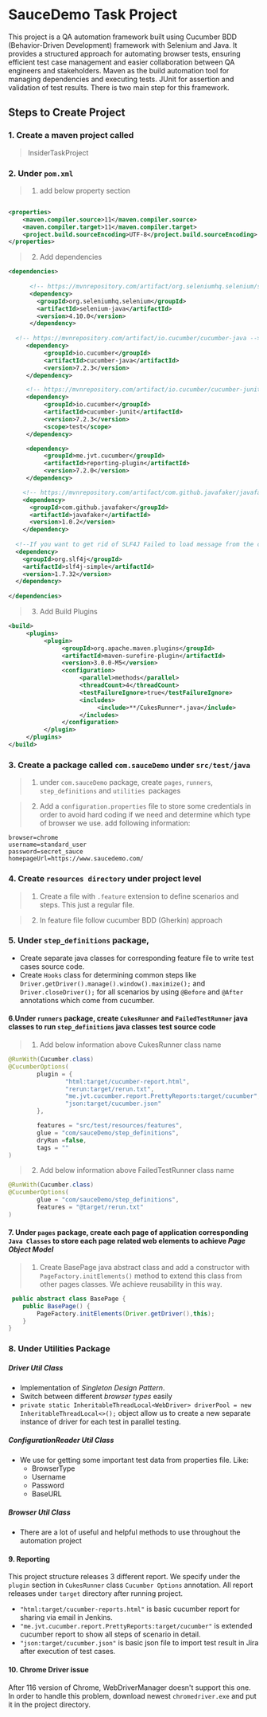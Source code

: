 # SauceDemo Task Project

This project is a QA automation framework built using Cucumber BDD (Behavior-Driven Development) framework with Selenium and Java. It provides a structured approach for automating browser tests, ensuring efficient test case management and easier collaboration between QA engineers and stakeholders. Maven as the build automation tool for managing dependencies and executing tests. JUnit for assertion and validation of test results. There is two main step for this framework.


## Steps to Create Project
### 1. Create a maven project called
> InsiderTaskProject

### 2. Under `pom.xml`

> 1. add below property section

```xml

<properties>
    <maven.compiler.source>11</maven.compiler.source>
    <maven.compiler.target>11</maven.compiler.target>
    <project.build.sourceEncoding>UTF-8</project.build.sourceEncoding>
</properties>
```

> 2. Add dependencies

```xml
<dependencies>
    
      <!-- https://mvnrepository.com/artifact/org.seleniumhq.selenium/selenium-java -->
      <dependency>
        <groupId>org.seleniumhq.selenium</groupId>
        <artifactId>selenium-java</artifactId>
        <version>4.10.0</version>
      </dependency>
  
  <!-- https://mvnrepository.com/artifact/io.cucumber/cucumber-java -->
     <dependency>
          <groupId>io.cucumber</groupId>
          <artifactId>cucumber-java</artifactId>
          <version>7.2.3</version>
     </dependency>

     <!-- https://mvnrepository.com/artifact/io.cucumber/cucumber-junit -->
     <dependency>
          <groupId>io.cucumber</groupId>
          <artifactId>cucumber-junit</artifactId>
          <version>7.2.3</version>
          <scope>test</scope>
     </dependency>

     <dependency>
          <groupId>me.jvt.cucumber</groupId>
          <artifactId>reporting-plugin</artifactId>
          <version>7.2.0</version>
     </dependency>

    <!-- https://mvnrepository.com/artifact/com.github.javafaker/javafaker -->
    <dependency>
      <groupId>com.github.javafaker</groupId>
      <artifactId>javafaker</artifactId>
      <version>1.0.2</version>
    </dependency>
  
  <!--If you want to get rid of SLF4J Failed to load message from the console -->
  <dependency>
    <groupId>org.slf4j</groupId>
    <artifactId>slf4j-simple</artifactId>
    <version>1.7.32</version>
  </dependency>
     
</dependencies>
 ```

> 3. Add Build Plugins

```xml
<build>
     <plugins>
          <plugin>
               <groupId>org.apache.maven.plugins</groupId>
               <artifactId>maven-surefire-plugin</artifactId>
               <version>3.0.0-M5</version>
               <configuration>
                    <parallel>methods</parallel>
                    <threadCount>4</threadCount>
                    <testFailureIgnore>true</testFailureIgnore>
                    <includes>
                         <include>**/CukesRunner*.java</include>
                    </includes>
               </configuration>
          </plugin>
     </plugins>
</build>

```

### 3. Create a package called `com.sauceDemo` under `src/test/java`

> 1. under `com.sauceDemo` package, create `pages`, `runners`, `step_definitions` and `utilities `packages 

> 2. Add a `configuration.properties` file to store some credentials in order to avoid hard coding if we need and determine which type of browser we use. add following information:
```properties
browser=chrome
username=standard_user
password=secret_sauce
homepageUrl=https://www.saucedemo.com/
```

### 4. Create `resources directory` under project level 
> 1. Create a file with `.feature` extension to define scenarios and steps. This just a regular file.

> 2. In feature file follow cucumber BDD (Gherkin) approach


### 5. Under `step_definitions` package, 
* Create separate java classes for corresponding feature file to write test cases source code.
* Create `Hooks` class for determining common steps like `Driver.getDriver().manage().window().maximize();` and `Driver.closeDriver();` for all scenarios by using `@Before` and `@After` annotations which come from cucumber.


#### 6.Under `runners` package, create `CukesRunner` and `FailedTestRunner` java classes to run `step_definitions` java classes test source code
> 1. Add below information above CukesRunner class name
```java
@RunWith(Cucumber.class)
@CucumberOptions(
        plugin = {
                "html:target/cucumber-report.html",
                "rerun:target/rerun.txt",
                "me.jvt.cucumber.report.PrettyReports:target/cucumber",
                "json:target/cucumber.json"
        },

        features = "src/test/resources/features",
        glue = "com/sauceDemo/step_definitions",
        dryRun =false,
        tags = ""
)
```
> 2. Add below information above FailedTestRunner class name
```java
@RunWith(Cucumber.class)
@CucumberOptions(
        glue = "com/sauceDemo/step_definitions",
        features = "@target/rerun.txt"
)
```

#### 7. Under `pages` package, create each page of application corresponding `Java Classes` to store each page related web elements to achieve _Page Object Model_
> 1. Create BasePage java abstract class and add a constructor with `PageFactory.initElements()` method to extend this class from other pages classes. We achieve reusability in this way. 
```java
 public abstract class BasePage {
    public BasePage() {
        PageFactory.initElements(Driver.getDriver(),this);
    }
}
```
### 8. Under Utilities Package
##### Driver Util Class
* Implementation of _Singleton Design Pattern_.
* Switch between different _browser types_ easily
* `private static InheritableThreadLocal<WebDriver> driverPool = new InheritableThreadLocal<>();` object allow us to create a new separate instance of driver for each test in parallel testing.
##### ConfigurationReader Util Class
* We use for getting some important test data from properties file. Like:
    - BrowserType
    - Username
    - Password
    - BaseURL
##### Browser Util Class
* There are a lot of useful and helpful methods to use throughout the automation project
#### 9. Reporting
This project structure releases 3 different report. We specify under the `plugin` section in `CukesRunner` class `Cucumber Options` annotation. All report releases under `target` directory after running project.
* `"html:target/cucumber-reports.html"` is basic cucumber report for sharing via email in Jenkins.
* `"me.jvt.cucumber.report.PrettyReports:target/cucumber"` is extended cucumber report to show all steps of scenario in detail.
* `"json:target/cucumber.json"` is basic json file to import test result in Jira after execution of test cases.  

#### 10. Chrome Driver issue

After 116 version of Chrome, WebDriverManager doesn't support this one. In order to handle this problem, download newest `chromedriver.exe` and put it in the project directory.


